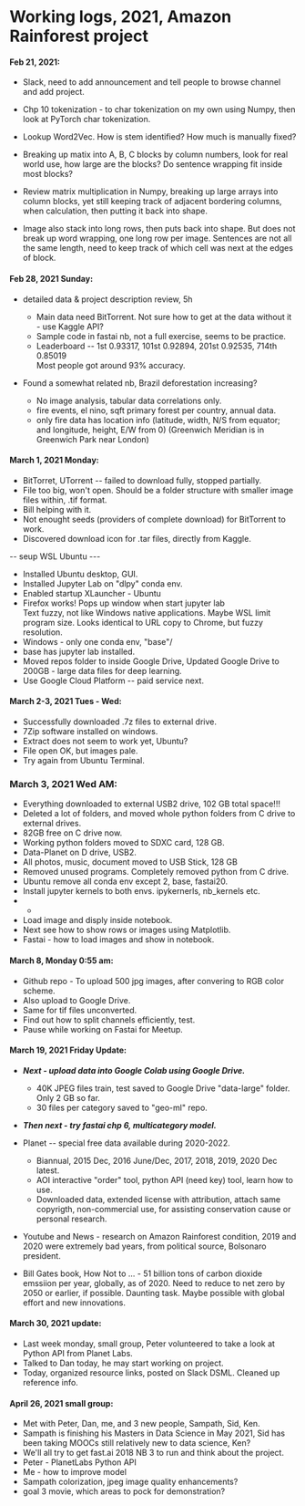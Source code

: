 # Working logs, 2021, Amazon Rainforest project 

#### Feb 21, 2021:  

  * Slack, need to add announcement and tell people to browse channel and add project.  

  * Chp 10 tokenization - to char tokenization on my own using Numpy, then look at PyTorch char tokenization.  
  * Lookup Word2Vec.  How is stem identified?  How much is manually fixed?  
  * Breaking up matix into A, B, C blocks by column numbers, look for real world use, how large are the blocks? Do sentence wrapping fit inside most blocks?  
  * Review matrix multiplication in Numpy, breaking up large arrays into column blocks, yet still keeping track of adjacent bordering columns, when calculation, then putting it back into shape.  
  * Image also stack into long rows, then puts back into shape.  But does not break up word wrapping, one long row per image. Sentences are not all the same length, need to keep track of which cell was next at the edges of block.  

#### Feb 28, 2021 Sunday:  

  * detailed data & project description review, 5h  
    - Main data need BitTorrent. Not sure how to get at the data without it      	 - use Kaggle API?  
    - Sample code in fastai nb, not a full exercise, seems to be practice.  
    - Leaderboard -- 1st 0.93317, 101st 0.92894, 201st 0.92535, 714th 0.85019  
      Most people got around 93% accuracy.   

  * Found a somewhat related nb, Brazil deforestation increasing?  
    - No image analysis, tabular data correlations only.  
    - fire events, el nino, sqft primary forest per country, annual data.  
    - only fire data has location info 
      (latitude, width, N/S from equator; and longitude, height, E/W from 0)
      (Greenwich Meridian is in Greenwich Park near London)

#### March 1, 2021 Monday:  

  * BitTorret, UTorrent -- failed to download fully, stopped partially.  
  * File too big, won't open.  Should be a folder structure with smaller image files within, .tif format. 
  * Bill helping with it.  
  * Not enought seeds (providers of complete download) for BitTorrent to work. 
  * Discovered download icon for .tar files, directly from Kaggle.  
  
  --  seup WSL Ubuntu ---  
  * Installed Ubuntu desktop, GUI.  
  * Installed Jupyter Lab on "dlpy" conda env.
  * Enabled startup XLauncher - Ubuntu 
  * Firefox works!  Pops up window when start jupyter lab  
    Text fuzzy, not like Windows native applications. Maybe WSL limit program size.  Looks identical to URL copy to Chrome, but fuzzy resolution.  
  * Windows - only one conda env, "base"/ 
  * base has jupyter lab installed.  
  * Moved repos folder to inside Google Drive, Updated Google Drive to 200GB - large data files for deep learning. 
  * Use Google Cloud Platform -- paid service next.  
  
#### March 2-3, 2021 Tues - Wed:  
 * Successfully downloaded .7z files to external drive.  
 * 7Zip software installed on windows.  
 * Extract does not seem to work yet, Ubuntu?  
 * File open OK, but images pale.  
 * Try again from Ubuntu Terminal.  

### March 3, 2021 Wed AM:  
 * Everything downloaded to external USB2 drive, 102 GB total space!!!  
 * Deleted a lot of folders, and moved whole python folders from C drive to external drives.  
 * 82GB free on C drive now.  
 * Working python folders moved to SDXC card, 128 GB.  
 * Data-Planet on D drive, USB2.  
 * All photos, music, document moved to USB Stick, 128 GB  
 * Removed unused programs.  Completely removed python from C drive.  
 * Ubuntu remove all conda env except 2, base, fastai20.  
 * Install jupyter kernels to both envs. ipykernerls, nb_kernels etc.  
 * -  
 * Load image and disply inside notebook.  
 * Next see how to show rows or images using Matplotlib.  
 * Fastai - how to load images and show in notebook. 

#### March 8, Monday 0:55 am:  
 * Github repo - To upload 500 jpg images, after convering to RGB color scheme.  
 * Also upload to Google Drive.  
 * Same for tif files unconverted.  
 * Find out how to split channels efficiently, test.  
 * Pause while working on Fastai for Meetup.  

#### March 19, 2021 Friday Update:  

 * ***Next - upload data into Google Colab using Google Drive.***    
   - 40K JPEG files train, test saved to Google Drive "data-large" folder.       Only 2 GB so far.  
   - 30 files per category saved to "geo-ml" repo.  
 * ***Then next - try fastai chp 6, multicategory model.***    
 * Planet -- special free data available during 2020-2022.  
   - Biannual, 2015 Dec, 2016 June/Dec, 2017, 2018, 2019, 2020 Dec latest. 
   - AOI interactive "order" tool, python API (need key) tool, learn how to use.  
   - Downloaded data, extended license with attribution, attach same copyrigth, non-commercial use, for assisting conservation cause or personal research.   
 * Youtube and News - research on Amazon Rainforest condition, 2019 and 2020 were extremely bad years, from political source, Bolsonaro president.  

 * Bill Gates book, How Not to ... - 51 billion tons of carbon dioxide emssiion per year, globally, as of 2020.  Need to reduce to net zero by 2050 or earlier, if possible.  Daunting task.  Maybe possible with global effort and new innovations.  

#### March 30, 2021 update:  
* Last week monday, small group, Peter volunteered to take a look at Python API from Planet Labs.  
* Talked to Dan today, he may start working on project.  
* Today, organized resource links, posted on Slack DSML. Cleaned up reference info.  


#### April 26, 2021 small group:  
 * Met with Peter, Dan, me, and 3 new people, Sampath, Sid, Ken.  
 * Sampath is finishing his Masters in Data Science in May 2021, Sid has been taking MOOCs still relatively new to data science, Ken?  
 * We'll all try to get fast.ai 2018 NB 3 to run and think about the project.  
 * Peter - PlanetLabs Python API
 * Me - how to improve model  
 * Sampath colorization, jpeg image quality enhancements?    
 * goal 3 movie, which areas to pock for demonstration?  

  
 
